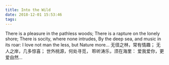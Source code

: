 ```yaml
---
title: Into the Wild
date: 2018-12-01 15:53:46
tags:
---
```

There is a pleasure in the pathless woods;
There is a rapture on the lonely shore;
There is socity, where none intrudes,
By the deep sea, and music in its roar:
I love not man the less, but Nature more...
无径之林，常有情趣；
无人之岸，几多惊喜；
世外桃源，何处寻觅，
聆听涛乐，须在海里：
爱我爱你，更爱自然...